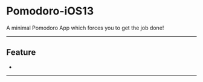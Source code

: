 # Pomodoro-iOS13
A minimal Pomodoro App which forces you to get the job done!

---

## Feature

* 

---

